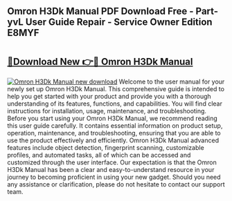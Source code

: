 ## Omron H3Dk Manual PDF Download Free - Part-yvL User Guide Repair - Service Owner Edition E8MYF

# <h2><a href="http://cf17797.oget.top/?id=Omron+H3Dk+Manual">🔗Download New 👉🔴 Omron H3Dk Manual</a></h2>

[![Omron H3Dk Manual new download](https://i.imgur.com/5g1atiW.png)](http://cf17797.oget.top/?id=Omron+H3Dk+Manual)
Welcome to the user manual for your newly set up Omron H3Dk Manual. This comprehensive guide is intended to help you get started with your product and provide you with a thorough understanding of its features, functions, and capabilities. You will find clear instructions for installation, usage, maintenance, and troubleshooting. Before you start using your Omron H3Dk Manual, we recommend reading this user guide carefully. It contains essential information on product setup, operation, maintenance, and troubleshooting, ensuring that you are able to use the product effectively and efficiently. Omron H3Dk Manual advanced features include object detection, fingerprint scanning, customizable profiles, and automated tasks, all of which can be accessed and customized through the user interface. Our expectation is that the Omron H3Dk Manual has been a clear and easy-to-understand resource in your journey to becoming proficient in using your new gadget. Should you need any assistance or clarification, please do not hesitate to contact our support team.
